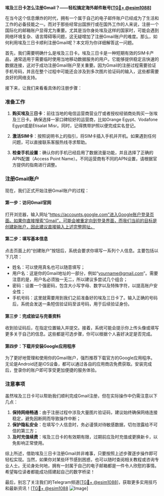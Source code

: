 **埃及三日卡怎么注册Gmail？——轻松搞定海外邮件账号[[TG💪+ @esim1088](https://t.me/s/esim1088)]**

在当今这个信息爆炸的时代，拥有一个属于自己的电子邮件账户已经成为了生活和工作的必备技能之一。而对于那些经常出国旅行或在国外工作的人来说，注册一个国际化的邮箱账户显得尤为重要。尤其是当你身处埃及这样的国家时，可能会遇到网络环境复杂、语言障碍等问题，这无疑增加了注册Gmail账户的难度。那么，如何利用埃及三日卡顺利注册Gmail呢？本文将为你详细解答这一问题。

首先，我们需要明确什么是埃及三日卡。埃及三日卡是一种短期有效的SIM卡产品，通常适用于需要临时使用当地移动数据服务的用户。它能够提供稳定且快速的数据连接，这对于成功注册Gmail账户至关重要。因为Gmail的注册过程需要验证手机号码，并且在整个过程中可能还会涉及到多次图片验证码的输入，这些都需要良好的网络支持。

接下来，让我们来看看具体的注册步骤：

### 准备工作

1. **购买埃及三日卡**：前往当地的电信运营商营业厅或者授权经销商处购买一张埃及三日卡。确保选择一家口碑较好的运营商，比如Orange Egypt、Vodafone Egypt或是Etisalat Misr。同时，记得携带护照以便完成实名登记。
   
2. **激活SIM卡**：按照说明书上的指引，将SIM卡插入手机并开机。如果遇到任何问题，可以直接联系客服热线寻求帮助。

3. **检查手机设置**：确认你的手机已经启用了数据流量功能，并且选择了正确的APN配置（Access Point Name）。不同运营商有不同的APN设置，请根据官方提供的指南进行调整。

### 注册Gmail账户

现在，我们正式开始注册Gmail账户的过程：

#### 第一步：访问Gmail官网

打开浏览器，输入网址“https://accounts.google.com”进入Google账户登录页面。如果你直接搜索“Gmail”，可能会被重定向到登录界面，而我们当前的目标是创建新账户，因此建议直接输入上述完整网址。

#### 第二步：填写基本信息

点击页面上的“创建账户”按钮后，系统会要求你填写一系列个人信息。主要包括以下几项：
- 姓名：可以使用真名也可以随意填写；
- 用户名：这是你的Gmail地址的一部分，例如“yourname@gmail.com”。需要注意的是，用户名必须独一无二，所以建议多尝试几个组合；
- 密码：设置一个强密码，包含大小写字母、数字以及特殊字符，以提高账户安全性；
- 手机号码：这里就需要用到我们之前准备好的埃及三日卡了。输入正确的号码后，系统会发送一条短信验证码至该号码，用于后续验证身份。

#### 第三步：完成验证与完善资料

收到验证码后，在指定位置输入并提交。接着，系统可能会提示你上传头像或填写更多关于自己的信息。这些都是可选步骤，你可以根据个人喜好决定是否完成。

#### 第四步：下载并安装Google应用程序

为了更好地管理和使用你的Gmail账户，强烈推荐下载官方的Google应用程序。无论是Android还是iOS设备，都可以通过各自的应用商店免费获取。安装完成后，登录你的账户即可享受更加便捷的服务体验。

### 注意事项

虽然埃及三日卡可以帮助我们顺利完成Gmail注册，但在实际操作中仍需注意以下几点：

1. **保持网络畅通**：由于注册过程中涉及大量图片验证码，建议始终确保网络连接稳定，避免因断网而导致操作中断；
2. **保护隐私安全**：在填写个人信息时，务必谨慎对待敏感数据，切勿泄露给不可信的第三方；
3. **及时充值续费**：埃及三日卡的有效期有限，过期前应及时充值或更换新卡，以免影响正常使用。

综上所述，借助埃及三日卡注册Gmail并非难事，只要按照上述步骤逐步操作即可轻松实现。当然，如果你对某些环节感到困惑，也可以随时查阅相关教程或咨询专业人士。无论身处何地，拥有一封属于自己的电子邮箱都是一件令人欣慰的事情。希望每位读者都能成功搭建起自己的数字桥梁！

最后，别忘了关注我们的Telegram频道[[TG💪+ @esim1088](https://t.me/s/esim1088)]，获取更多实用技巧和最新资讯！[[TG💪+ @esim1088](https://t.me/s/esim1088) ![Image](https://i.postimg.cc/4NQfJmqS/Snipaste-2025-05-13-00-14-12.png)]